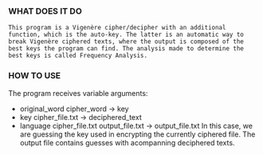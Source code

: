 ### WHAT DOES IT DO
	This program is a Vigenère cipher/decipher with an additional function, which is the auto-key. The latter is an automatic way to break Vigenère ciphered texts, where the output is composed of the best keys the program can find. The analysis made to determine the best keys is called Frequency Analysis.

### HOW TO USE

The program receives variable arguments:

* original_word cipher_word -> key
* key cipher_file.txt -> deciphered_text
* language cipher_file.txt output_file.txt -> output_file.txt 
	In this case, we are guessing the key used in encrypting the currently ciphered file. The output file contains guesses with acompanning
	deciphered texts.